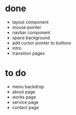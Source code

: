 # done

- layout component
- mouse pointer
- navbar component
- space background
- add cursor pointer to buttons
- intro
- transition pages

# to do

- menu backdrop
- about page
- works page
- service page
- contact page

